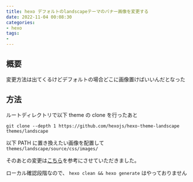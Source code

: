 ```yaml
---
title: hexo デフォルトのlandscapeテーマのバナー画像を変更する
date: 2022-11-04 00:08:30
categories:
- hexo
tags:
- 
---
```


## 概要
変更方法は出てくるけどデフォルトの場合どこに画像置けばいいんだとなった

## 方法
ルートディレクトリで以下 theme の clone を行ったあと
```
git clone --depth 1 https://github.com/hexojs/hexo-theme-landscape themes/landscape
```

以下 PATH に置き換えたい画像を配置して
`themes/landscape/source/css/images/`

そのあとの変更は[こちら](https://al-batross.net/2019/12/26/hexo-change-banner/)を参考にさせていただきました。

ローカル確認段階なので、 `hexo clean && hexo generate` はやっておりません
